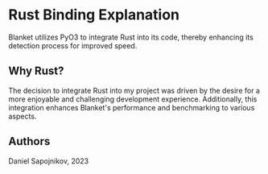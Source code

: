 # Rust Binding Explanation
Blanket utilizes PyO3 to integrate Rust into its code, thereby enhancing its detection process for improved speed.

## Why Rust?
The decision to integrate Rust into my project was driven by the desire for a more enjoyable and challenging development experience. Additionally, this integration enhances Blanket's performance and benchmarking to various aspects.

## Authors
Daniel Sapojnikov, 2023